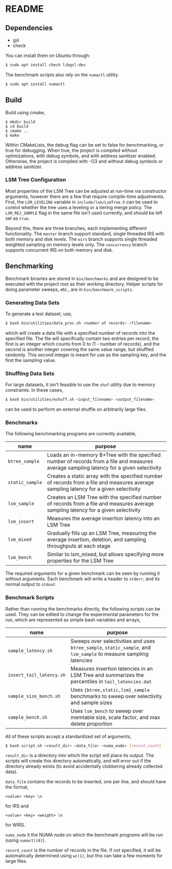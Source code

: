 # README

## Dependencies

- gsl
- check

You can install them on Ubuntu through:

```bash
$ sudo apt install check libgsl-dev
```

The benchmark scripts also rely on the `numactl` utility.
```bash
$ sudo apt install numactl
```

## Build

Build using cmake,
```
$ mkdir build
$ cd build
$ cmake ..
$ make
```

Within CMakeLists, the debug flag can be set to false for benchmarking, or true
for debugging. When true, the project is compiled without optimizations, with
debug symbols, and with address sanitizer enabled. Otherwise, the project is
compiled with -O3 and without debug symbols or address sanitizer.

### LSM Tree Configuration
Most properties of the LSM Tree can be adjusted at run-time via constructor arguments,
however there are a few that require compile-time adjustments. First, the `LSM_LEVELING`
variable in `include/lsm/LsmTree.h` can be used to control whether the tree uses a leveling
or a tiering merge policy. The `LSM_REJ_SAMPLE` flag in the same file isn't used currently,
and should be left set as `true`.

Beyond this, there are three branches, each implementing different
functionality. The `master` branch support standard, single threaded IRS with
both memory and disk levels. The `wirs` branch supports single threaded
weighted sampling on memory levels only. The `concurrency` branch supports
concurrent IRS on both memory and disk.

## Benchmarking
Benchmark binaries are stored in `bin/benchmarks` and are designed to be
executed with the project root as their working directory. Helper scripts for
doing parameter sweeps, etc., are in `bin/benchmark_scripts`.

### Generating Data Sets
To generate a test dataset, use,
```bash
$ bash bin/utilities/data_proc.sh <number of records> <filename>
```
which will create a data file with a specified number of records into the
specified file. The file will specifically contain two entries per record, the
first is an integer which counts from 0 to (1 - number of records), and the
second is another integer covering the same value range, but shuffled randomly.
This second integer is meant for use as the sampling key, and the first the
sampling value.

### Shuffling Data Sets
For large datasets, it isn't feasible to use the `shuf` utility due to memory
constraints. In these cases,
```bash
$ bash bin/utilities/eshuff.sh <input_filename> <output_filename>
```
can be used to perform an external shuffle on arbitrarily large files.

### Benchmarks
The following benchmarking programs are currently available,

| name | purpose |
|------| ------- |
| `btree_sample` | Loads an in-memory B+Tree with the specified number of records from a file and measures average sampling latency for a given selectivity |
| `static_sample` | Creates a static array with the specified number of records from a file and measures average sampling latency for a given selectivity |
| `lsm_sample` | Creates an LSM Tree with the specified number of records from a file and measures average sampling latency for a given selectivity |
| `lsm_insert` | Measures the average insertion latency into an LSM Tree |
| `lsm_mixed` | Gradually fills up an LSM Tree, measuring the average insertion, deletion, and sampling throughputs at each stage |
| `lsm_bench` | Similar to lsm_mixed, but allows specifying more properties for the LSM Tree |

The required arguments for a given benchmark can be seen by running it without
arguments. Each benchmark will write a header to `stderr`, and its normal
output to `stdout`.

### Benchmark Scripts
Rather than running the benchmarks directly, the following scripts can be used.
They can be edited to change the experimental parameters for the run, which are
represented as simple bash variables and arrays,

| name | purpose | 
| ---- | ------- | 
| `sample_latency.sh` | Sweeps over selectivities and uses `btree_sample`, `static_sample`, and `lsm_sample` to measure sampling latencies |
| `insert_tail_latency.sh` | Measures insertion latencies in an LSM Tree and summarizes the percentiles in `tail_latencies.dat` |
| `sample_size_bench.sh` | Uses `{btree,static,lsm}_sample` benchmarks to sweep over selectivity and sample sizes |
| `sample_bench.sh` | Uses `lsm_bench` to sweep over memtable size, scale factor, and max delete proportion|

All of these scripts accept a standardized set of arguments,
```bash
$ bash script.sh <result_dir> <data_file> <numa_node> [record_count]
```
`result_dir` is a directory into which the script will place its output.
The scripts will create this directory automatically, and will error out if the
directory already exists (to avoid accidentally clobbering already collected
data). 

`data_file` contains the records to be inserted, one per line, and should have
the format, 
```
<value> <key> \n
```
for IRS and 
```
<value> <key> <weight> \n
```
for WIRS.

`numa_node` it the NUMA node on which the benchmark programs will be run (using `numactl(8)`).

`record_count` is the number of records in the file. If not specified, it will
be automatically determined using `wc(1)`, but this can take a few moments for
large files.
